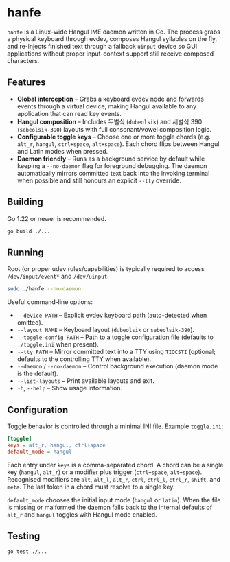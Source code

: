 # hanfe

`hanfe` is a Linux-wide Hangul IME daemon written in Go. The process grabs a
physical keyboard through evdev, composes Hangul syllables on the fly, and
re-injects finished text through a fallback `uinput` device so GUI applications
without proper input-context support still receive composed characters.

## Features

- **Global interception** – Grabs a keyboard evdev node and forwards events
  through a virtual device, making Hangul available to any application that can
  read key events.
- **Hangul composition** – Includes 두벌식 (`dubeolsik`) and 세벌식 390
  (`sebeolsik-390`) layouts with full consonant/vowel composition logic.
- **Configurable toggle keys** – Choose one or more toggle chords (e.g.
  `alt_r`, `hangul`, `ctrl+space`, `alt+space`). Each chord flips between Hangul
  and Latin modes when pressed.
- **Daemon friendly** – Runs as a background service by default while keeping a
  `--no-daemon` flag for foreground debugging. The daemon automatically mirrors
  committed text back into the invoking terminal when possible and still
  honours an explicit `--tty` override.

## Building

Go 1.22 or newer is recommended.

```bash
go build ./...
```

## Running

Root (or proper udev rules/capabilities) is typically required to access
`/dev/input/event*` and `/dev/uinput`.

```bash
sudo ./hanfe --no-daemon
```

Useful command-line options:

- `--device PATH` – Explicit evdev keyboard path (auto-detected when omitted).
- `--layout NAME` – Keyboard layout (`dubeolsik` or `sebeolsik-390`).
- `--toggle-config PATH` – Path to a toggle configuration file (defaults to
  `./toggle.ini` when present).
- `--tty PATH` – Mirror committed text into a TTY using `TIOCSTI` (optional;
  defaults to the controlling TTY when available).
- `--daemon` / `--no-daemon` – Control background execution (daemon mode is the
  default).
- `--list-layouts` – Print available layouts and exit.
- `-h`, `--help` – Show usage information.

## Configuration

Toggle behavior is controlled through a minimal INI file. Example `toggle.ini`:

```ini
[toggle]
keys = alt_r, hangul, ctrl+space
default_mode = hangul
```

Each entry under `keys` is a comma-separated chord. A chord can be a single key
(`hangul`, `alt_r`) or a modifier plus trigger (`ctrl+space`, `alt+space`).
Recognised modifiers are `alt`, `alt_l`, `alt_r`, `ctrl`, `ctrl_l`, `ctrl_r`,
`shift`, and `meta`. The last token in a chord must resolve to a single key.

`default_mode` chooses the initial input mode (`hangul` or `latin`). When the
file is missing or malformed the daemon falls back to the internal defaults of
`alt_r` and `hangul` toggles with Hangul mode enabled.

## Testing

```bash
go test ./...
```
